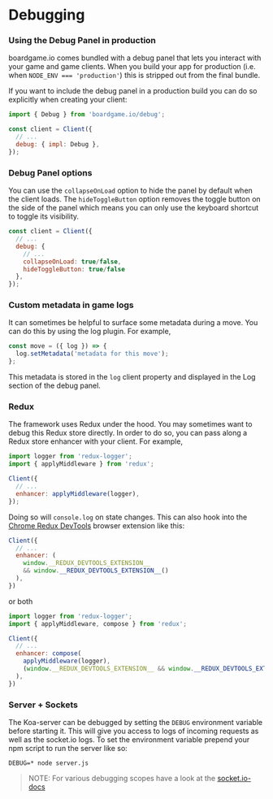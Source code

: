 # Debugging

### Using the Debug Panel in production

boardgame.io comes bundled with a debug panel that lets you
interact with your game and game clients. When you build your app
for production (i.e. when `NODE_ENV === 'production'`) this is stripped
out from the final bundle.

If you want to include the debug panel in a production build you can
do so explicitly when creating your client:

```js
import { Debug } from 'boardgame.io/debug';

const client = Client({
  // ...
  debug: { impl: Debug },
});
```

### Debug Panel options

You can use the `collapseOnLoad` option to hide the panel by default when the client loads. The `hideToggleButton` option removes the toggle button on the side of the panel which means you can only use the keyboard shortcut to toggle its visibility.

```js
const client = Client({
  // ...
  debug: {
    // ...
    collapseOnLoad: true/false,
    hideToggleButton: true/false
  },
});
```

### Custom metadata in game logs

It can sometimes be helpful to surface some metadata during a move.
You can do this by using the log plugin. For example,

```js
const move = ({ log }) => {
  log.setMetadata('metadata for this move');
};
```

This metadata is stored in the `log` client property and displayed
in the Log section of the debug panel.

### Redux

The framework uses Redux under the hood.
You may sometimes want to debug this Redux store directly.
In order to do so, you can pass along a Redux store enhancer
with your client. For example,

```js
import logger from 'redux-logger';
import { applyMiddleware } from 'redux';

Client({
  // ...
  enhancer: applyMiddleware(logger),
});
```

Doing so will `console.log` on state changes. This can also hook into the [Chrome Redux DevTools](http://extension.remotedev.io/) browser extension like this:

```js
Client({
  // ...
  enhancer: (
    window.__REDUX_DEVTOOLS_EXTENSION__
    && window.__REDUX_DEVTOOLS_EXTENSION__()
  ),
})
```

or both

```js
import logger from 'redux-logger';
import { applyMiddleware, compose } from 'redux';

Client({
  // ...
  enhancer: compose(
    applyMiddleware(logger),
    (window.__REDUX_DEVTOOLS_EXTENSION__ && window.__REDUX_DEVTOOLS_EXTENSION__())
  ),
})
```

### Server + Sockets

The Koa-server can be debugged by setting the `DEBUG` environment variable before starting it.
This will give you access to logs of incoming requests as well as the socket.io logs.
To set the environment variable prepend your npm script to run the server like so:

```
DEBUG=* node server.js
```

> NOTE: For various debugging scopes have a look at the [socket.io-docs](https://socket.io/docs/v4/logging-and-debugging/#available-debugging-scopes)
